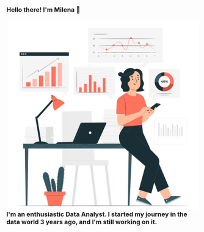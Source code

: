 ### Hello there! I'm Milena 👋 

 <img align="right" alt="GIF" src="Image1.jpg" width="500" height="500" />

### I'm an enthusiastic Data Analyst. I started my journey in the data world 3 years ago, and I'm still working on it.


<!--
**milenamartinezp/milenamartinezp** is a ✨ _special_ ✨ repository because its `README.md` (this file) appears on your GitHub profile.

Here are some ideas to get you started:

- 🔭 I’m currently working on ...
- 🌱 I’m currently learning ...
- 👯 I’m looking to collaborate on ...
- 🤔 I’m looking for help with ...
- 💬 Ask me about ...
- 📫 How to reach me: ...
- 😄 Pronouns: ...
- ⚡ Fun fact: ...
-->
